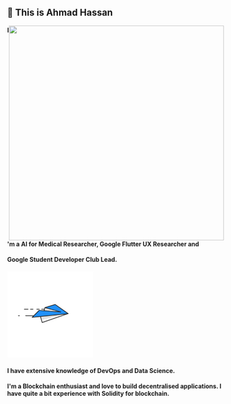 ## 👋 This is Ahmad Hassan


<div class="hello">
  <div class="inner" ><img src="https://raw.githubusercontent.com/ahmadhassan7/ahmadhassan7/master/assets/animationright.gif" align="right" height="500" width="500" padding-top:"20"></div>
</div>
</p>

#### I'm a AI for Medical Researcher, Google Flutter UX Researcher and 
#### Google Student Developer Club Lead.
<p>
<div class="hello">
  <div class="inner" ><img src="https://raw.githubusercontent.com/ahmadhassan7/ahmadhassan7/master/assets/animationleft.gif" height="200" width="200"></div>
</div>
</p>

####  I have extensive knowledge of DevOps and Data Science.
####  I'm a Blockchain enthusiast and love to build decentralised applications. I have quite a bit experience with Solidity for blockchain.   


